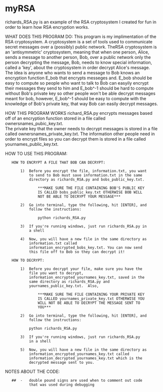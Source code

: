 # myRSA



   richards_RSA.py is an example of the RSA cryptosystem I created for
   fun in order to learn how RSA encryption works.

   WHAT DOES THIS PROGRAM DO:
   This program is my implimentation of the RSA cryptosystem.  A
   cryptosystem is a set of tools used to communicate secret messages
   over a (possibly) public network. TheRSA cryptosystem is an 
   'antisymmetric' cryptosystem, meaning that when one person, Alice,
   sends a message to another person, Bob, over a public network only
   the person decrypting the message, Bob, needs to know special 
   information, called a 'key', about the cryptosystem in order 
   decrypt Alice's message. The idea is anyone who wants to send a 
   message to Bob knows an encryption function E_bob that encrypts 
   messeges and. E_bob should be easy to compute so people who want 
   to talk to Bob can easyily encrypt their messages they send to him
   and E_bob^-1 should be hard to compute without Bob's private key 
   so other people won't be able decrypt messages meant for bob, 
   however, E_bob^-1 should be easy to compute with the knowledge of 
   Bob's private key, that way Bob can easily decrypt messages.
   
   HOW THIS PROGRAM WORKS
   richard_RSA.py encrypts messages based off of an encryption 
   function stored in a file called ownersnames_pubic_key.txt.  
   The private key that the owner needs to decrypt messages is stored
   in a file called ownersnames_private_key.txt.  The information 
   other people need in order to encrypt files so you can decrypt 
   them is stored in a file called yournames_public_key.txt.

   HOW TO USE THIS PROGRAM:
   
       HOW TO ENCRYPT A FILE THAT BOB CAN DECRYPT:
       
           1)  Before you encrypt the file, information.txt, you want 
               to send to Bob must save information.txt in the same
               directory as richards_RSA.py and bobs_public_key.txt.

                   ***MAKE SURE THE FILE CONTAINING BOB'S PUBLIC KEY
                   IS CALLED bobs_public_key.txt OTHERWISE BOB WILL
                   NOT BE ABLE TO DECRYPT YOUR MESSAGE***

           2)  Go into terminal, type the following, hit [ENTER], and
               follow the instructions:
               
                   python richards_RSA.py

           3)  If you're running windows, just run richards_RSA.py in
               a shell

           4)  Now, you will have a new file in the same directory as
               information.txt called
               information_encrypted_bobs_key.txt. You can now send
               this file off to Bob so they can decrypt it!

       HOW TO DECRYPT:

           1)  Before you decrypt your file, make sure you have the
               file you want to decrypt,
               information_encrypted_yournames_key.txt, saved in the
               same directory as richards_RSA.py and
               yournames_public_key.txt.  Also,

                   ***MAKE SURE THE FILE CONTAINING YOUR PRIVATE KEY
                   IS CALLED yournames_private_key.txt OTHERWISE YOU
                   WILL NOT BE ABLE TO DECRYPT THE MESSAGE SENT TO
                   YOU***

           2)  Go into terminal, type the following, hit [ENTER], and
               follow the instructions:

               python richards_RSA.py

           3)  If you're running windows, just run richards_RSA.py 
               in a shell

           5)  Now, you will have a new file in the same directory as
               information_encrypted_yournames_key.txt called
               information_decrypted_yournames_key.txt which is the
               decrypted message sent to you.

   NOTES ABOUT THE CODE:

       ##  -   double pound signs are used when to comment out code
               that was used during debugging
